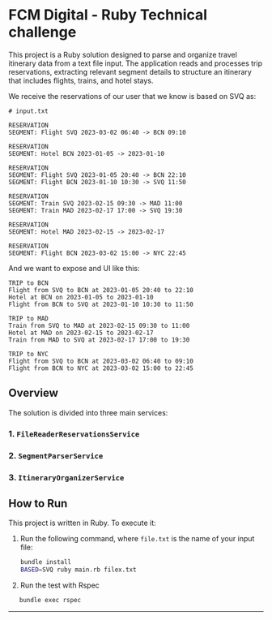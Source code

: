 # FCM Digital - Ruby Technical challenge

This project is a Ruby solution designed to parse and organize travel itinerary data from a text file input. The application reads and processes trip reservations, extracting relevant segment details to structure an itinerary that includes flights, trains, and hotel stays.

We receive the reservations of our user that we know is based on SVQ as:
```
# input.txt

RESERVATION
SEGMENT: Flight SVQ 2023-03-02 06:40 -> BCN 09:10

RESERVATION
SEGMENT: Hotel BCN 2023-01-05 -> 2023-01-10

RESERVATION
SEGMENT: Flight SVQ 2023-01-05 20:40 -> BCN 22:10
SEGMENT: Flight BCN 2023-01-10 10:30 -> SVQ 11:50

RESERVATION
SEGMENT: Train SVQ 2023-02-15 09:30 -> MAD 11:00
SEGMENT: Train MAD 2023-02-17 17:00 -> SVQ 19:30

RESERVATION
SEGMENT: Hotel MAD 2023-02-15 -> 2023-02-17

RESERVATION
SEGMENT: Flight BCN 2023-03-02 15:00 -> NYC 22:45
```

And we want to expose and UI like this:

```
TRIP to BCN
Flight from SVQ to BCN at 2023-01-05 20:40 to 22:10
Hotel at BCN on 2023-01-05 to 2023-01-10
Flight from BCN to SVQ at 2023-01-10 10:30 to 11:50

TRIP to MAD
Train from SVQ to MAD at 2023-02-15 09:30 to 11:00
Hotel at MAD on 2023-02-15 to 2023-02-17
Train from MAD to SVQ at 2023-02-17 17:00 to 19:30

TRIP to NYC
Flight from SVQ to BCN at 2023-03-02 06:40 to 09:10
Flight from BCN to NYC at 2023-03-02 15:00 to 22:45
```

## Overview

The solution is divided into three main services:

### 1. `FileReaderReservationsService`


### 2. `SegmentParserService`


### 3. `ItineraryOrganizerService`

## How to Run

This project is written in Ruby. To execute it:

1. Run the following command, where `file.txt` is the name of your input file:

   ```bash
   bundle install
   BASED=SVQ ruby main.rb filex.txt
   ```
2. Run the test with Rspec
```bash
   bundle exec rspec
   ```
---